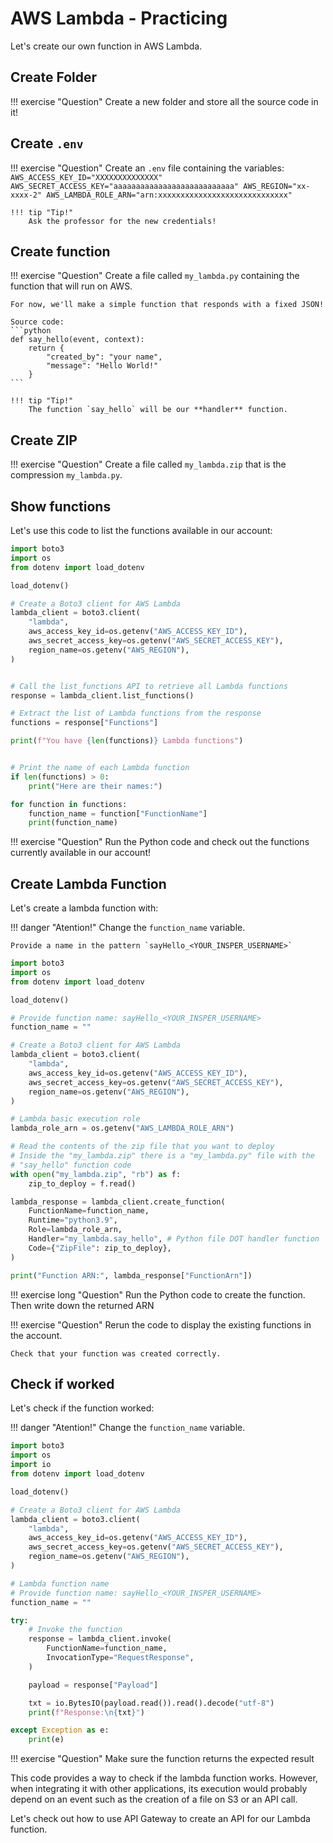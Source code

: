 # AWS Lambda - Practicing

Let's create our own function in AWS Lambda.

## Create Folder

!!! exercise "Question"
    Create a new folder and store all the source code in it!

## Create `.env`

!!! exercise "Question"
    Create an `.env` file containing the variables:
    ```
    AWS_ACCESS_KEY_ID="XXXXXXXXXXXXXX"
    AWS_SECRET_ACCESS_KEY="aaaaaaaaaaaaaaaaaaaaaaaaaaa"
    AWS_REGION="xx-xxxx-2"
    AWS_LAMBDA_ROLE_ARN="arn:xxxxxxxxxxxxxxxxxxxxxxxxxxxxx"
    ```

    !!! tip "Tip!"
        Ask the professor for the new credentials!

## Create function

!!! exercise "Question"
    Create a file called `my_lambda.py` containing the function that will run on AWS.

    For now, we'll make a simple function that responds with a fixed JSON!

    Source code:
    ```python
    def say_hello(event, context):
        return {
            "created_by": "your name",
            "message": "Hello World!"
        }
    ```

    !!! tip "Tip!"
        The function `say_hello` will be our **handler** function.

## Create ZIP

!!! exercise "Question"
    Create a file called `my_lambda.zip` that is the compression `my_lambda.py`.

## Show functions

Let's use this code to list the functions available in our account:

```python
import boto3
import os
from dotenv import load_dotenv

load_dotenv()

# Create a Boto3 client for AWS Lambda
lambda_client = boto3.client(
    "lambda",
    aws_access_key_id=os.getenv("AWS_ACCESS_KEY_ID"),
    aws_secret_access_key=os.getenv("AWS_SECRET_ACCESS_KEY"),
    region_name=os.getenv("AWS_REGION"),
)


# Call the list_functions API to retrieve all Lambda functions
response = lambda_client.list_functions()

# Extract the list of Lambda functions from the response
functions = response["Functions"]

print(f"You have {len(functions)} Lambda functions")


# Print the name of each Lambda function
if len(functions) > 0:
    print("Here are their names:")

for function in functions:
    function_name = function["FunctionName"]
    print(function_name)
```

!!! exercise "Question"
    Run the Python code and check out the functions currently available in our account!

## Create Lambda Function

Let's create a lambda function with:

!!! danger "Atention!"
    Change the `function_name` variable.
    
    Provide a name in the pattern `sayHello_<YOUR_INSPER_USERNAME>`

```python
import boto3
import os
from dotenv import load_dotenv

load_dotenv()

# Provide function name: sayHello_<YOUR_INSPER_USERNAME>
function_name = ""

# Create a Boto3 client for AWS Lambda
lambda_client = boto3.client(
    "lambda",
    aws_access_key_id=os.getenv("AWS_ACCESS_KEY_ID"),
    aws_secret_access_key=os.getenv("AWS_SECRET_ACCESS_KEY"),
    region_name=os.getenv("AWS_REGION"),
)

# Lambda basic execution role
lambda_role_arn = os.getenv("AWS_LAMBDA_ROLE_ARN")

# Read the contents of the zip file that you want to deploy
# Inside the "my_lambda.zip" there is a "my_lambda.py" file with the
# "say_hello" function code
with open("my_lambda.zip", "rb") as f:
    zip_to_deploy = f.read()

lambda_response = lambda_client.create_function(
    FunctionName=function_name,
    Runtime="python3.9",
    Role=lambda_role_arn,
    Handler="my_lambda.say_hello", # Python file DOT handler function
    Code={"ZipFile": zip_to_deploy},
)

print("Function ARN:", lambda_response["FunctionArn"])
```

!!! exercise long "Question"
    Run the Python code to create the function. Then write down the returned ARN

!!! exercise "Question"
    Rerun the code to display the existing functions in the account.

    Check that your function was created correctly.

## Check if worked

Let's check if the function worked:

!!! danger "Atention!"
    Change the `function_name` variable.

```python
import boto3
import os
import io
from dotenv import load_dotenv

load_dotenv()

# Create a Boto3 client for AWS Lambda
lambda_client = boto3.client(
    "lambda",
    aws_access_key_id=os.getenv("AWS_ACCESS_KEY_ID"),
    aws_secret_access_key=os.getenv("AWS_SECRET_ACCESS_KEY"),
    region_name=os.getenv("AWS_REGION"),
)

# Lambda function name
# Provide function name: sayHello_<YOUR_INSPER_USERNAME>
function_name = ""

try:
    # Invoke the function
    response = lambda_client.invoke(
        FunctionName=function_name,
        InvocationType="RequestResponse",
    )

    payload = response["Payload"]

    txt = io.BytesIO(payload.read()).read().decode("utf-8")
    print(f"Response:\n{txt}")

except Exception as e:
    print(e)
```

!!! exercise "Question"
    Make sure the function returns the expected result

This code provides a way to check if the lambda function works. However, when integrating it with other applications, its execution would probably depend on an event such as the creation of a file on S3 or an API call.

Let's check out how to use API Gateway to create an API for our Lambda function.
